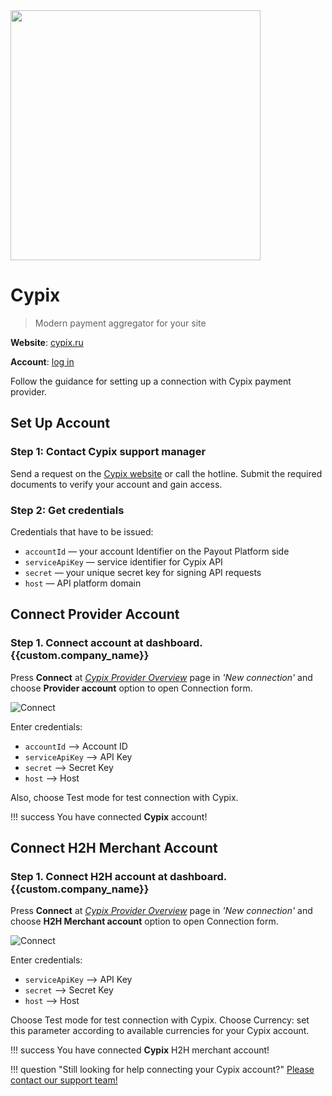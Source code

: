 <img src="https://static.openfintech.io/payment_providers/cypix/logo.svg?w=400" width="400px" >

# Cypix

> Modern payment aggregator for your site

**Website**: [cypix.ru](https://cypix.ru/)

**Account**: [log in](https://lk.cypix.ru/#/auth/login)

Follow the guidance for setting up a connection with Cypix payment provider.

## Set Up Account

### Step 1: Contact Cypix support manager

Send a request on the [Cypix website](https://cypix.ru/) or call the hotline. Submit the required documents to verify your account and gain access.

### Step 2: Get credentials

Credentials that have to be issued:

* `accountId` — your account Identifier on the Payout Platform side
* `serviceApiKey` — service identifier for Cypix API
* `secret` — your unique secret key for signing API requests
* `host` — API platform domain

## Connect Provider Account

### Step 1. Connect account at dashboard.{{custom.company_name}}

Press **Connect** at [*Cypix Provider Overview*]({{custom.dashboard_base_url}}connect-directory/payment-providers/cypix/general) page in *'New connection'* and choose **Provider account** option to open Connection form.

![Connect](images/provider-account.png)

Enter credentials:

* `accountId` --> Account ID
* `serviceApiKey` --> API Key
* `secret` --> Secret Key
* `host` --> Host

Also, choose Test mode for test connection with Cypix.

!!! success
    You have connected **Cypix** account!

## Connect H2H Merchant Account

### Step 1. Connect H2H account at dashboard.{{custom.company_name}}

Press **Connect** at [*Cypix Provider Overview*]({{custom.dashboard_base_url}}connect-directory/payment-providers/cypix/general) page in *'New connection'* and choose **H2H Merchant account** option to open Connection form.

![Connect](images/h2h-merchant-account.png)

Enter credentials:

* `serviceApiKey` --> API Key
* `secret` --> Secret Key
* `host` --> Host

Choose Test mode for test connection with Cypix. Choose Currency: set this parameter according to available currencies for your Cypix account.

!!! success
    You have connected **Cypix** H2H merchant account!

!!! question "Still looking for help connecting your Cypix account?"
    [Please contact our support team!](mailto:{{custom.support_email}})
